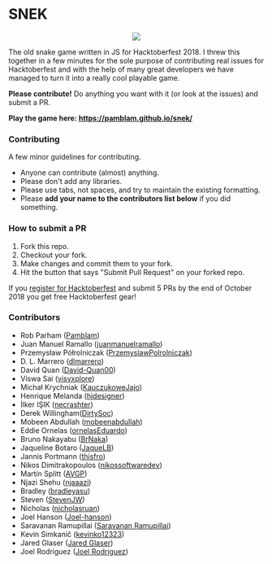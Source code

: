 
# SNEK

<p align="center">
<img src='https://i.imgur.com/NlHNmOp.png' />
</p>

The old snake game written in JS for Hacktoberfest 2018. I threw this together in a few minutes for the sole purpose of contributing real issues for Hacktoberfest and with the help of many great developers we have managed to turn it into a really cool playable game. 

**Please contribute!** Do anything you want with it (or look at the issues) and submit a PR.

**Play the game here: https://pamblam.github.io/snek/**

### Contributing

A few minor guidelines for contributing.
 - Anyone can contribute (almost) anything.
 - Please don't add any libraries.
 - Please use tabs, not spaces, and try to maintain the existing formatting.
 - Please **add your name to the contributors list below** if you did something.

### How to submit a PR

 1. Fork this repo.
 2. Checkout your fork.
 3. Make changes and commit them to your fork.
 4. Hit the button that says "Submit Pull Request" on your forked repo.

If you [register for Hacktoberfest](https://hacktoberfest.digitalocean.com/sign_up/register) and submit 5 PRs by the end of October 2018 you get free Hacktoberfest gear!

### Contributors

 - Rob Parham ([Pamblam](https://github.com/Pamblam))
 - Juan Manuel Ramallo ([juanmanuelramallo](https://github.com/juanmanuelramallo))
 - Przemysław Półrolniczak ([PrzemyslawPolrolniczak](https://github.com/PrzemyslawPolrolniczak))
 - D. L. Marrero ([dlmarrero](https://github.com/dlmarrero))
 - David Quan ([David-Quan00](https://github.com/David-Quan00))
 - Viswa Sai ([visvxplore](https://github.com/visvxplore))
 - Michał Krychniak ([KauczukoweJajo](https://github.com/KauczukoweJajo))
 - Henrique Melanda ([hjdesigner](https://github.com/hjdesigner/))
 - İlker IŞIK ([necrashter](https://github.com/necrashter))
 - Derek Willingham([DirtySoc](https://github.com/dirtysoc))
 - Mobeen Abdullah ([mobeenabdullah](https://github.com/mobeenabdullah))
 - Eddie Ornelas ([ornelasEduardo](https://github.com/ornelasEduardo))
 - Bruno Nakayabu ([BrNaka](https://github.com/BrNaka))
 - Jaqueline Botaro ([JaqueLB](https://github.com/JaqueLB))
 - Jannis Portmann ([thisfro](https://github.com/thisfro))
 - Nikos Dimitrakopoulos ([nikossoftwaredev](https://github.com/nikossoftwaredev))
 - Martin Splitt ([AVGP](https://github.com/avgp))
 - Njazi Shehu ([njaaazi](https://github.com/njaaazi))
 - Bradley ([bradleyasu](https://github.com/bradleyasu))
 - Steven ([StevenJW](https://github.com/StevenJW))
 - Nicholas ([nicholasruan](https://github.com/nicholasruan))
 - Joel Hanson ([Joel-hanson](https://github.com/Joel-hanson))
 - Saravanan Ramupillai ([Saravanan Ramupillai](https://github.com/saravanan10393))
 - Kevin Simkanič ([kevinko12323](https://github.com/kevinko12323))
 - Jared Glaser ([Jared Glaser](https://github.com/jaredglaser))
 - Joel Rodriguez ([Joel Rodriguez](https://github.com/joelerll))
